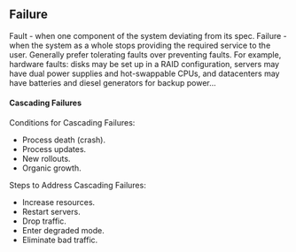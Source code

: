 Failure
-

Fault - when one component of the system deviating from its spec.
Failure - when the system as a whole stops providing the required service to the user.
Generally prefer tolerating faults over preventing faults.
For example, hardware faults:
disks may be set up in a RAID configuration,
servers may have dual power supplies and hot-swappable CPUs,
and datacenters may have batteries and diesel generators for backup power...

#### Cascading Failures

Conditions for Cascading Failures:
* Process death (crash).
* Process updates.
* New rollouts.
* Organic growth.

Steps to Address Cascading Failures:
* Increase resources.
* Restart servers.
* Drop traffic.
* Enter degraded mode.
* Eliminate bad traffic.
